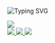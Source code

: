 <p align="center">

![Typing SVG](https://readme-typing-svg.demolab.com?font=Workbench&duration=1000&pause=500&color=34ebc6&background=B10F0F00&center=true&multiline=true&random=false&width=435&lines=Ashutosh+Kumar;AI+Engineer+%7C+Data+Scientist+%7C+Gen+AI+%7C+NLP++)
<br/>

<a href="https://github.com/ashutosh-iitg">
    <img src="https://github-stats-alpha.vercel.app/api?username=ashutosh-iitg&cc=22272e&tc=34ebc6&ic=fff&bc=0000">
</a>
<br>
<a href="https://drive.google.com/file/d/1QmZkCTqzQ_SIYUDGGH9h9TGr_uEWz4Po/view?usp=sharing">
    <img src="https://img.shields.io/badge/Resume-red?style=fsocial&logo=adobe">
</a>  
<a href="https://www.linkedin.com/in/ashutosh-iitg/">
    <img src="https://img.shields.io/badge/-Linkedin-blue?style=fsocial&logo=linkedin">
</a>
<a href="mailto:ashutosh.iitg.16@gmail.com">
    <img src="https://img.shields.io/badge/-Email-red?style=ffsocial&logo=gmail&logoColor=white">
</a>
</p>

<!--
**ashutosh-iitg/ashutosh-iitg** is a ✨ _special_ ✨ repository because its `README.md` (this file) appears on your GitHub profile.

Here are some ideas to get you started:

- 🔭 I’m currently working on ...
- 🌱 I’m currently learning ...
- 👯 I’m looking to collaborate on ...
- 🤔 I’m looking for help with ...
- 💬 Ask me about ...
- 📫 How to reach me: ...
- 😄 Pronouns: ...
- ⚡ Fun fact: ...
-->
